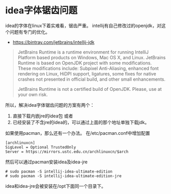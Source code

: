 # idea字体锯齿问题
idea的字体在linux下着实难看，锯齿严重。
intellij有自己修改过的openjdk，对这个问题有专门的优化。
* https://bintray.com/jetbrains/intellij-jdk
>JetBrains Runtime is a runtime environment for running IntelliJ Platform based products on Windows, Mac OS X, and Linux. JetBrains Runtime is based on OpenJDK project with some modifications. These modifications include: Subpixel Anti-Aliasing, enhanced font rendering on Linux, HiDPI support, ligatures, some fixes for native crashes not presented in official build, and other small enhancements. 
>
>JetBrains Runtime is not a certified build of OpenJDK. Please, use at your own risk.

所以，解决idea字体锯齿问题的方案有两个：
1. 直接下载内嵌jre的idea包
或者
2. 已经安装了不含jre的idea的，可以通过上面的那个地址单独下载jdk。

如果使用pacman，那么还有一个办法。
在/etc/pacman.conf中增加配置
```
[archlinuxcn]
SigLevel = Optional TrustedOnly
Server = https://mirrors.ustc.edu.cn/archlinuxcn/$arch
```
然后可以通过pacman安装idea及idea-jre
```
# sudo pacman -S intellij-idea-ultimate-edition
# sudo pacman -S intellij-idea-ultimate-edition-jre
```
idea和idea-jre会被安装在/opt下面同一个目录下。
